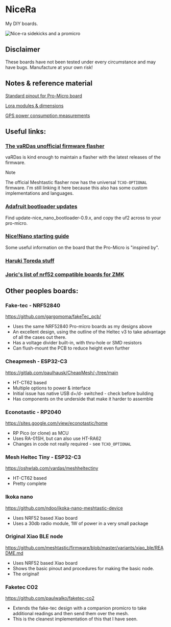 # NiceRa
My DIY boards.

![Nice-ra sidekicks and a promicro ](./nicera-sidekicks.png)

## Disclaimer
These boards have not been tested under every circumstance and may have bugs. Manufacture at your own risk!

## Notes & reference material 
[Standard pinout for Pro-Micro board](./Pro-micro_std_pinout.md)

[Lora modules & dimensions](./Lora_Modules.md)

[GPS power consumption measurements](./GPS_power_consumption.md)

## Useful links:

### [The vaRDas unofficial firmware flasher](https://mrekin.duckdns.org/flasher/)
vaRDas is kind enough to maintain a flasher with the latest releases of the firmware.

>[!NOTE]
>The official Meshtastic flasher now has the universal `TCXO-OPTIONAL` firmware. I'm still linking it here because this also has some custom implementations and languages.

### [Adafruit bootloader updates](https://github.com/adafruit/Adafruit_nRF52_Bootloader/releases)
Find update-nice_nano_bootloader-0.9.x, and copy the uf2 across to your pro-micro.

### [Nice!Nano starting guide](https://nicekeyboards.com/docs/nice-nano/getting-started/)
Some useful information on the board that the Pro-Micro is "inspired by".

### [Haruki Toreda stuff](https://harukitoreda.github.io/Meshtastic-Experiments/)

### [Joric's list of nrf52 compatible boards for ZMK](https://github.com/joric/nrfmicro/wiki/Alternatives)

## Other peoples boards:
### Fake-tec - NRF52840
https://github.com/gargomoma/fakeTec_pcb/
* Uses the same NRF52840 Pro-micro boards as my designs above
* An excellent design, using the outline of the Heltec v3 to take advantage of all the cases out there.
* Has a voltage divider built-in, with thru-hole or SMD resistors
* Can flush-mount the PCB to reduce height even further

### Cheapmesh - ESP32-C3
https://gitlab.com/paulhausk/CheapMesh/-/tree/main
* HT-CT62 based
* Multiple options to power & interface
* Initial issue has native USB d+/d- switched - check before building
* Has components on the underside that make it harder to assemble

### Econotastic - RP2040
https://sites.google.com/view/econotastic/home
* RP Pico (or clone) as MCU
* Uses RA-01SH, but can also use HT-RA62
* Changes in code not really required - see `TCXO_OPTIONAL`

### Mesh Heltec Tiny - ESP32-C3
https://oshwlab.com/vardas/meshheltectiny
* HT-CT62 based
* Pretty complete

### Ikoka nano
https://github.com/ndoo/ikoka-nano-meshtastic-device
* Uses NRF52 based Xiao board
* Uses a 30db radio module, 1W of power in a very small package

### Original Xiao BLE node
https://github.com/meshtastic/firmware/blob/master/variants/xiao_ble/README.md
* Uses NRF52 based Xiao board
* Shows the basic pinout and procedures for making the basic node.
* The original!

### Faketec CO2
https://github.com/paulwalko/faketec-co2
* Extends the fake-tec design with a companion promicro to take additional readings and then send them over the mesh.
* This is the cleanest implementation of this that I have seen.
